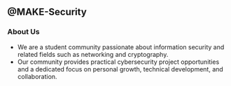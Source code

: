 ## @MAKE-Security

### About Us

- We are a student community passionate about information security and related fields such as networking and cryptography. 
- Our community provides practical cybersecurity project opportunities and a dedicated focus on personal growth, technical development, and collaboration.
